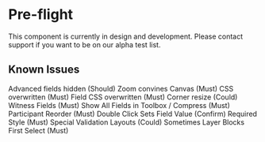 # Pre-flight

This component is currently in design and development. Please contact support if you want to be on our alpha test list.

## Known Issues

Advanced fields hidden (Should)
Zoom convines Canvas (Must)
CSS overwritten (Must)
Field CSS overwritten (Must)
Corner resize (Could)
Witness Fields (Must)
Show All Fields in Toolbox / Compress (Must)
Participant Reorder (Must)
Double Click Sets Field Value (Confirm)
Required Style (Must)
Special Validation Layouts (Could)
Sometimes Layer Blocks First Select (Must)
